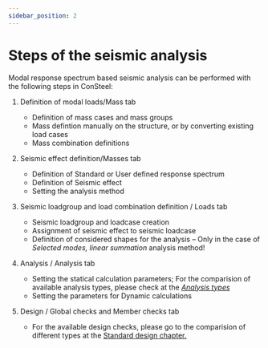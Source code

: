 ```yaml
---
sidebar_position: 2
---
```

# Steps of the seismic analysis

Modal response spectrum based seismic analysis can be performed with the following steps in ConSteel:

<!-- /wp:paragraph -->

<!-- wp:list {"ordered":true,"type":"1"} -->

1. Definition of modal loads/Mass tab

   - Definition of mass cases and mass groups
   - Mass defintion manually on the structure, or by converting existing load cases
   - Mass combination definitions

2. Seismic effect definition/Masses tab

   - Definition of Standard or User defined response spectrum
   - Definition of Seismic effect
   - Setting the analysis method

3. Seismic loadgroup and load combination definition / Loads tab

   - Seismic loadgroup and loadcase creation
   - Assignment of seismic effect to seismic loadcase
   - Definition of considered shapes for the analysis – Only in the case of _Selected modes, linear summation_ analysis method!

4. Analysis / Analysis tab

   - Setting the statical calculation parameters; For the comparision of available analysis types, please check at the _[ Analysis types](../8_0_structural-analysis/8_4_analysis-types.md)_
   - Setting the parameters for Dynamic calculations

5. Design / Global checks and Member checks tab

   - For the available design checks, please go to the comparision of different types at the [Standard design chapter.](../9_0_standard-design/9_1_steel-design.md)

<!-- /wp:list -->
